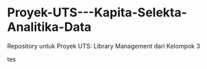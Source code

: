 # Proyek-UTS---Kapita-Selekta-Analitika-Data
Repository untuk Proyek UTS: Library Management dari Kelompok 3

tes

